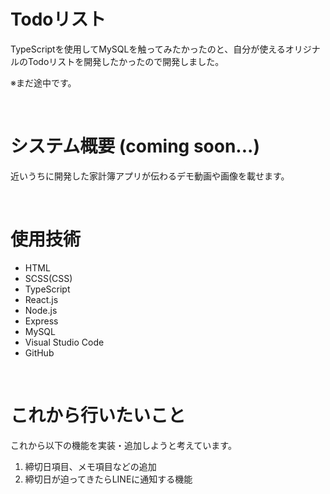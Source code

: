# Todoリスト

TypeScriptを使用してMySQLを触ってみたかったのと、自分が使えるオリジナルのTodoリストを開発したかったので開発しました。

※まだ途中です。

<br>

# システム概要 (coming soon...)

近いうちに開発した家計簿アプリが伝わるデモ動画や画像を載せます。

<br>

# 使用技術

- HTML
- SCSS(CSS)
- TypeScript
- React.js
- Node.js
- Express
- MySQL
- Visual Studio Code
- GitHub

<br>

# これから行いたいこと

これから以下の機能を実装・追加しようと考えています。

1.  締切日項目、メモ項目などの追加
2.  締切日が迫ってきたらLINEに通知する機能
